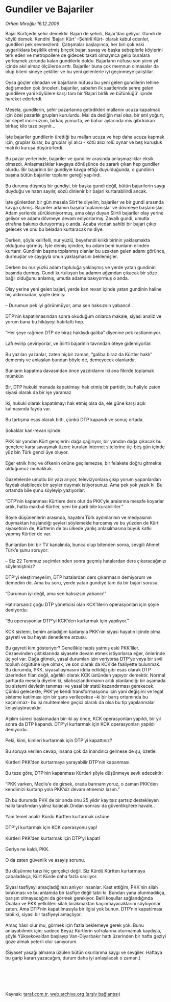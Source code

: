 # Gundiler ve Bajariler

*Orhan Miroğlu 16.12.2009*

<div class="taraf_structure_2col_1zq">
<div class="margen_n">



 <p>Bajar Kürtçede şehir demektir. Bajari de şehirli, Bajar’dan geliyor. Gundi de köylü demek. Kendini ‘Bajari Kürt’ –Şehirli Kürt- olarak kabul edenler, gundileri pek sevmezlerdi. Çatışmalar başlayınca, her biri çok eski uygarlıklara beşiklik etmiş birçok bajar, savaş ve başka sebeplerle köylerini terk eden ve metropollere de gidecek takati olmayınca gelip buralara yerleşmek zorunda kalan gundilerle doldu. Bajarların nüfusu son yirmi yıl içinde akıl almaz ölçülerde arttı. Bajariler buna çok memnun olmasalar da olup biteni sineye çektiler ve bu yeni gelenlerle iyi geçinmeye çalıştılar. <br/><br/>Oysa göçler olmadan ve bajarların nüfusu bu yeni gelen gundilerin lehine değişmeden çok önceleri, bajariler, sabahın ilk saatlerinde şehre gelen gundilere yani köylülere karşı tam bir ‘Bajari birlik ve bütünlüğü’ içinde hareket ederlerdi. <br/><br/>Mesela, gundilerin, şehir pazarlarına getirdikleri mallarını ucuza kapatmak için özel pazarlık grupları kurulurdu. Mal da dediğin mal olsa, bir sıtıl yoğurt, bir sepet incir-üzüm, birkaç yumurta, ve bahar aylarında mis gibi kokan birkaç kilo taze peynir... <br/><br/>İşte bajariler gundilerin ürettiği bu malları ucuza ve hep daha ucuza kapmak için, gruplar kurar, bu gruplar iyi alıcı - kötü alıcı rolü oynar ve beş kuruşluk malı iki kuruşa düşürürlerdi. <br/><br/>Bu pazar yerlerinde, bajariler ve gundiler arasında anlaşmazlıklar eksik olmazdı. Anlaşmazlıklar kavgaya dönüşünce de zararlı çıkan hep gundiler olurdu. Bir bajarinin bir gundiyle kavga ettiği duyulduğunda, o gundinin başına bütün bajariler toplanır gereği yapılırdı. <br/><br/>Bu duruma düşmüş bir gundiyi, bir başka gundi değil, bütün bajarilerin saygı duyduğu ve hatırı sayılır, sözü dinlenir bir bajari kurtarabilirdi ancak. <br/><br/>İşte günlerden bir gün mesela Siirt’te diyelim, bajariler ve bir gundi arasında kavga çıkmış. Bajariler adamın başına toplanmışlar ve dövmeye başlamışlar. Adam yerlerde sürükleniyormuş, ama olayı duyan Siirtli bajariler olay yerine geliyor ve adamı dövmeye devam ediyorlarmış. Zavallı gundi, umutla etrafına bakınıp duruyormuş o anda. Acaba vicdan sahibi bir bajari çıkıp gelecek ve onu bu beladan kurtaracak mı diye. <br/><br/>Derken, şöyle kellifelli, nur yüzlü, beyefendi kılıklı birinin yaklaşmakta olduğunu görmüş. İşte demiş içinden, bu adam beni bunların elinden kurtarır. Gundinin başına toplanmış olanlar bu uzaktan gelen adamı görünce, durmuşlar ve saygıyla onun yaklaşmasını beklemişler. <br/><br/>Derken bu nur yüzlü adam topluluğa yaklaşmış ve yerde yatan gundinin başında durmuş. Gundi kurtuluşun bu adamın ağzından çıkacak bir söze bağlı olduğunu anlamış, umutla adama bakıyormuş o anda. <br/><br/>Olay yerine yeni gelen bajari, yerde kan revan içinde yatan gundinin haline hiç aldırmadan, şöyle demiş: <br/><br/>– Durumun pek iyi görünmüyor, ama sen haksızsın yabancı!.. <br/><br/>DTP’nin kapatılmasından sonra okuduğum onlarca makale, siyasi analiz ve yorum bana bu hikâyeyi hatırlattı hep. <br/><br/>“Her şeye rağmen DTP de biraz haklıydı galiba” diyenine pek rastlanmıyor. <br/><br/>Lafı evirip çeviriyorlar, ve Siirtli bajarinin tavrından öteye gidemiyorlar. <br/><br/>Bu yazıları yazanlar, zaten hiçbir zaman, “galiba biraz da Kürtler haklı” dememiş ve anlaşılan bundan böyle de, demeyecek olanlardır. <br/><br/>Bunların kapatma davasından önce yazdıklarını iki ana fikirde toplamak mümkün <br/><br/>Bir, DTP hukuki manada kapatılmayı hak etmiş bir partidir, bu haliyle zaten siyasi olarak da bir işe yaramaz <br/><br/>İki, hukuki olarak kapatılmayı hak etmiş olsa da, ele güne karşı açık kalmasında fayda var. <br/><br/>Bu tartışma esas olarak bitti, çünkü DTP kapandı ve sonuç ortada. <br/><br/>Sokaklar kan-revan içinde. <br/><br/>PKK bir yandan Kürt gençlerini dağa çağırıyor, bir yandan dağa çıkacak bu gençlere karşı savaşmak üzere kurulan internet sitelerine üç-beş gün içinde yüz bin Türk genci üye oluyor. <br/><br/>Eğer etnik hınç ve öfkenin önüne geçilemezse, bir felakete doğru gitmekte olduğumuz muhakkak. <br/><br/>Gazetelerde umutlu bir yazı arıyor, televizyonlara çıkıp yorum yapanlardan faydalı olabilecek bir şeyler duymak istiyorsunuz. Ama pek yok yazık ki. Bu ortamda bile şunu söyleyip yazıyorlar: <br/><br/>“DTP’nin kapanması Kürtlere ders olur da PKK’yle aralarına mesafe koyarlar artık, hatta makbul Kürtler, yeni bir parti bile kurabilirler.” <br/><br/>Böyle düşünenlerin arasında, hayatını Türk aydınlarının ve medyasının duymaktan hoşlandığı şeyleri söylemekle harcamış ve bu yüzden de Kürt siyasetinin de, Kürtlerin de bu ülkede yanlış anlaşılmasına büyük katkı yapmış Kürtler de var. <br/><br/>Bunlardan biri bir TV kanalında, bunca olup bitenden sonra, sevgili Ahmet Türk’e şunu soruyor: <br/><br/>– Siz 22 Temmuz seçimlerinden sonra geçmiş hatalardan ders çıkaracağınızı söylemiştiniz? <br/><br/>DTP’yi eleştirmeyelim, DTP hatalardan ders çıkarmasın demiyorum ve demedim de. Ama bu soru, yerde yatan gundiye tam da bir bajari sorusu: <br/><br/>“Durumun iyi değil, ama sen haksızsın yabancı!” <br/><br/>Hatırlarsanız çoğu DTP yöneticisi olan KCK’lilerin operasyonları için şöyle deniyordu: <br/><br/>“Bu operasyonlar DTP’yi KCK’den kurtarmak için yapılıyor.” <br/><br/>KCK sistemi, benim anladığım kadarıyla PKK’nin siyasi hayatın içinde olma gayreti ve bu hayatı denetleme arzusu. <br/><br/>Bu gayreti kim gösteriyor? Genellikle hapis yatmış eski PKK’liler. Cezaevinden çıktıklarında siyasete devam etmek istiyorlarsa eğer, önlerinde üç yol var. Dağa gitmek, yasal durumları izin veriyorsa DTP’ye veya bir sivil toplum örgütüne üye olmak, ve son olarak da KCK’de faaliyette bulunmak. Bu durumda, PKK, siyasallaşmasını iddia edildiği gibi esas olarak DTP üzerinden filan değil, ağırlıklı olarak KCK üstünden yapıyor demektir. Normal şartlarda mesela diyelim ki, silahsızlandırmanın artık planlandığı bir aşamada bu sistemi devletin tanıması ve yasal bir statü kazandırması gerekecek. Çünkü gelecekte, PKK’ye kendi transformasyonu için yani değişimi ve legal sisteme katılması için bir şans verilecekse –ki bir barış ortamında bu kaçınılmaz- bu işi muhtemelen geçici olarak da olsa bu tip yapılanmalar kolaylaştıracaktır. <br/><br/>Açılım süreci başlamadan bir-iki ay önce, KCK operasyonları yapıldı, bir yıl sonra da DTP kapandı. DTP’yi kurtarmak için KCK operasyonları yapıldı deniyordu. <br/><br/>Peki, kimi, kimleri kurtarmak için DTP’yi kapattınız? <br/><br/>Bu soruya verilen cevap, insana çok da inandırıcı gelmese de şu, özetle: <br/><br/>Kürtleri PKK’den kurtarmaya yarayabilir DTP’nin kapanması. <br/><br/>Bu teze göre, DTP’nin kapanması Kürtleri şöyle düşünmeye sevk edecektir: <br/><br/>“PKK varken, Meclis’e de girsek, orada barınamıyoruz, o zaman PKK’den kendimizi kurtarıp yola PKK’siz devam etmemiz lazım.” <br/><br/>Eh bu durumda PKK de bir anda onu 25 yıldır kayıtsız şartsız destekleyen halkı tarafından yalnız kalacak.Ondan sonrası da güvenlikçilere havale.. <br/><br/>Yani temel analiz Kürdü Kürtten kurtarmak üstüne. <br/><br/>DTP’yi kurtarmak için KCK operasyonu yap! <br/><br/>Kürtleri PKK’den kurtarmak için DTP’yi kapat! <br/><br/>Geriye ne kaldı, PKK. <br/><br/>O da zaten güvenlik ve asayiş sorunu. <br/><br/>Bu düşünme tarzı hiç gerçekçi değil. Siz Kürdü Kürtten kurtarmaya çabaladıkça, Kürt Kürde daha fazla sarılıyor. <br/><br/>Siyasi tasfiyeyi amaçladığınızı anlıyor insanlar. Kast ettiğim, PKK’nin silah bırakması ve bu anlamda bir tasfiye değil tabii ki. Bundan yana olunmadıkça, barışın olmayacağını da görmek gerekiyor. Belli koşullar sağlandığında Öcalan ve PKK yetkilileri silah bırakmaktan kaçınmayacaklarını söylüyorlar zaten. Ama DTP’nin kapatılmasıyla bir ilgisi yok bunun. DTP’nin kapatılması tabii ki, siyasi bir tasfiyeyi amaçlıyor. <br/><br/>Amaç hâsıl olur mu, görmek için fazla beklemeye gerek yok. Bunu anlayabilmek için; sadece Beyaz Kürtlerin sofralarına oturmamak kaydıyla, şöyle Yüksekova’dan başlayıp Van-Diyarbakır hattı üzerinden bir hafta geziyi göze almak yeterli olur sanıyorum. <br/><br/>(Siyaset yasağı almama üzülen bütün okurlarıma saygı ve sevgiler. Haftaya bu garip kararı yazacağım, durum daha iyi anlaşılacak o zaman.)</p>
<br/>
<br/>
<br/>



<br/>


<div id="taraf_not">
</div>

</div>


</div>

Kaynak: [taraf.com.tr](http://www.taraf.com.tr:80/makale/9060.htm), [web.archive.org (arşiv bağlantısı)](http://web.archive.org/web/20091219164832/http://www.taraf.com.tr:80/makale/9060.htm)

